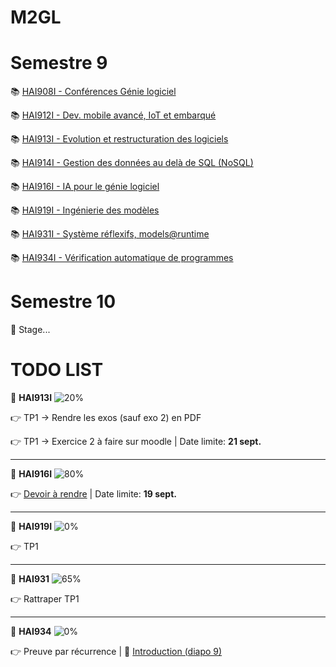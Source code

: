 # M2GL

# Semestre 9

:books: [HAI908I - Conférences Génie logiciel](./HAI908I "HAI908I courses")

:books: [HAI912I - Dev. mobile avancé, IoT et embarqué](./HAI912I "HAI912I courses")

:books: [HAI913I - Evolution et restructuration des logiciels](./HAI913I "HAI913I courses")

:books: [HAI914I - Gestion des données au delà de SQL (NoSQL)](./HAI914I "HAI914I courses")

:books: [HAI916I - IA pour le génie logiciel](./HAI916I "HAI916 courses")

:books: [HAI919I - Ingénierie des modèles](./HAI919I "HAI919I courses")

:books: [HAI931I - Système réflexifs, models@runtime](./HAI931I "HAI931I courses")

:books: [HAI934I - Vérification automatique de programmes](./HAI934I "HAI934I courses")

# Semestre 10

🚧 Stage...

# TODO LIST

🚩 **HAI913I** ![20%](https://progress-bar.dev/20)

👉 TP1 &rarr; Rendre les exos (sauf exo 2) en PDF 

👉 TP1 &rarr; Exercice 2 à faire sur moodle | Date limite: **21 sept.**

<hr>

🚩 **HAI916I** ![80%](https://progress-bar.dev/80)


👉 [Devoir à rendre](https://moodle.umontpellier.fr/mod/assign/view.php?id=446090) | Date limite: **19 sept.** 

<hr>

🚩 **HAI919I** ![0%](https://progress-bar.dev/0)


👉 TP1

<hr>

🚩 **HAI931** ![65%](https://progress-bar.dev/65)


👉 Rattraper TP1

<hr>

🚩 **HAI934** ![0%](https://progress-bar.dev/0)


👉 Preuve par récurrence | 🔖 [Introduction (diapo 9)](./HAI934/../HAI934I/cours/intro.pdf)
